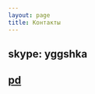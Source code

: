 ```yaml
---
layout: page
title: Контакты
---
```


## skype: yggshka

## [pd](http://prodota.ru/forum/index.php?showuser=76579)

